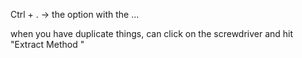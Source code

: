 

Ctrl + . -> the option with the ...



when you have duplicate things, can click on the screwdriver and hit "Extract Method
"